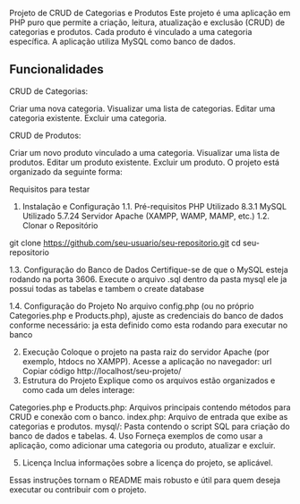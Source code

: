 Projeto de CRUD de Categorias e Produtos
Este projeto é uma aplicação em PHP puro que permite a criação, leitura, atualização e exclusão (CRUD) de categorias e produtos. Cada produto é vinculado a uma categoria específica. A aplicação utiliza MySQL como banco de dados.

## Funcionalidades
CRUD de Categorias:

Criar uma nova categoria.
Visualizar uma lista de categorias.
Editar uma categoria existente.
Excluir uma categoria.

CRUD de Produtos:

Criar um novo produto vinculado a uma categoria.
Visualizar uma lista de produtos.
Editar um produto existente.
Excluir um produto.
O projeto está organizado da seguinte forma:

Requisitos para testar

1. Instalação e Configuração
1.1. Pré-requisitos
PHP Utilizado 8.3.1
MySQL Utilizado 5.7.24 
Servidor Apache (XAMPP, WAMP, MAMP, etc.)
1.2. Clonar o Repositório

git clone https://github.com/seu-usuario/seu-repositorio.git
cd seu-repositorio

1.3. Configuração do Banco de Dados
Certifique-se de que o MySQL esteja rodando na porta 3606.
Execute o arquivo .sql dentro da pasta mysql ele ja possui todas as tabelas e tambem o create database


1.4. Configuração do Projeto
No arquivo config.php (ou no próprio Categories.php e Products.php), ajuste as credenciais do banco de dados conforme necessário:
ja esta definido como esta rodando para executar no banco

2. Execução
Coloque o projeto na pasta raiz do servidor Apache (por exemplo, htdocs no XAMPP).
Acesse a aplicação no navegador:
url
Copiar código
http://localhost/seu-projeto/
3. Estrutura do Projeto
Explique como os arquivos estão organizados e como cada um deles interage:

Categories.php e Products.php: Arquivos principais contendo métodos para CRUD e conexão com o banco.
index.php: Arquivo de entrada que exibe as categorias e produtos.
mysql/: Pasta contendo o script SQL para criação do banco de dados e tabelas.
4. Uso
Forneça exemplos de como usar a aplicação, como adicionar uma categoria ou produto, atualizar e excluir.

5. Licença
Inclua informações sobre a licença do projeto, se aplicável.

Essas instruções tornam o README mais robusto e útil para quem deseja executar ou contribuir com o projeto.
